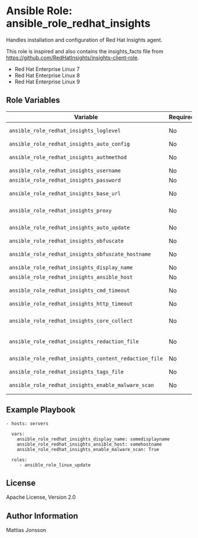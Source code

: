 Ansible Role: ansible_role_redhat_insights
=========

Handles installation and configuration of Red Hat Insights agent.  
  
This role is inspired and also contains the insights_facts file from https://github.com/RedHatInsights/insights-client-role.

<ul>
<li>Red Hat Enterprise Linux 7
<li>Red Hat Enterprise Linux 8
<li>Red Hat Enterprise Linux 9
</ul>


Role Variables
--------------


| Variable | Required | Default | Comments |
| -------- | -------- | ------- | -------- |
| `ansible_role_redhat_insights_loglevel` | No | DEBUG | Set log level, valid options DEBUG, INFO, WARNING, ERROR, CRITICAL. Default DEBUG, |
| `ansible_role_redhat_insights_auto_config` | No | True | Enable auto configure with Satellite server, |
| `ansible_role_redhat_insights_authmethod` | No | BASIC | Set authentication method, valid options BASIC, CERT. Default BASIC, |
| `ansible_role_redhat_insights_username` | No | | Username to use with BASIC authenticaton. |
| `ansible_role_redhat_insights_password` | No | | Password to use with BASIC authenticaton. |
| `ansible_role_redhat_insights_base_url` | No | cert-api.access.redhat.com:443/r/insights | Base URL for the Insights API. |
| `ansible_role_redhat_insights_proxy` | No | | URL for your proxy.  Example: http://user:pass@192.168.100.50:8080. |
| `ansible_role_redhat_insights_auto_update` | No | True | Automatically update the dynamic configuration. |
| `ansible_role_redhat_insights_obfuscate` | No | False | Obfuscate IP addresses. |
| `ansible_role_redhat_insights_obfuscate_hostname` | No | False | Obfuscate hostname. Requires `ansible_role_redhat_insights_obfuscate=True`. |
| `ansible_role_redhat_insights_display_name` | No | | Display name for registration. |
| `ansible_role_redhat_insights_ansible_host` | No | | Ansible hostname for this system. |
| `ansible_role_redhat_insights_cmd_timeout` | No | 120 | Timeout for commands run during collection, in seconds. |
| `ansible_role_redhat_insights_http_timeout` | No | 120 | Timeout for HTTP calls, in seconds. |
| `ansible_role_redhat_insights_core_collect` | No | True | Use insights-core as the collection source. Included for compatibility only. Modify only as directed. |
| `ansible_role_redhat_insights_redaction_file` | No | /etc/insights-client/file-redaction.yaml | Location of the redaction file for commands, files, and components. |
| `ansible_role_redhat_insights_content_redaction_file` | No | /etc/insights-client/file-content-redaction.yaml | Location of the redaction file for patterns and keywords, |
| `ansible_role_redhat_insights_tags_file` | No | /etc/insights-client/tags.yaml | Location of the tags file for this system. |
| `ansible_role_redhat_insights_enable_malware_scan` | No | False | Enable malware scanning. Note that this feature is still in Beta. |


Example Playbook
----------------


    - hosts: servers

      vars:
        ansible_role_redhat_insights_display_name: somedisplayname
        ansible_role_redhat_insights_ansible_host: somehostname
        ansible_role_redhat_insights_enable_malware_scan: True

      roles:
         - ansible_role_linux_update

License
-------

Apache License, Version 2.0

Author Information
------------------

Mattias Jonsson